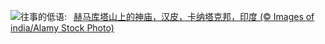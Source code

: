 ![](https://www.bing.com/th?id=OHR.HemakutaHill_ZH-CN7438439036_UHD.jpg&w=1000)往事的低语:&nbsp;&ensp;[赫马库塔山上的神庙，汉皮，卡纳塔克邦，印度 (© Images of india/Alamy Stock Photo)](https://www.bing.com/th?id=OHR.HemakutaHill_ZH-CN7438439036_UHD.jpg)
<br><br/>
